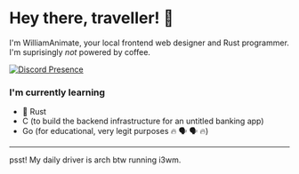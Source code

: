 # Hey there, traveller! 👋

I'm WilliamAnimate, your local frontend web designer and Rust programmer. I'm suprisingly *not* powered by coffee.

[![Discord Presence](https://lanyard.cnrad.dev/api/1103849536079806545)](https://discord.com/users/1103849536079806545)

### I'm currently learning

- 🦀 Rust
- C (to build the backend infrastructure for an untitled banking app)
- Go (for educational, very legit purposes 🔥 🗣️ 🗣️ :fire:)

---

psst! My daily driver is arch btw running i3wm.
